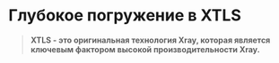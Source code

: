 # Глубокое погружение в XTLS

> **XTLS - это оригинальная технология Xray, которая является ключевым фактором высокой производительности Xray.**

<Badge text="WIP" type="warning"/>


